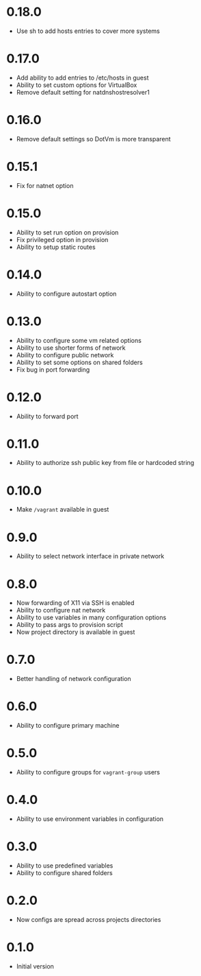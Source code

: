 # 0.18.0
* Use sh to add hosts entries to cover more systems

# 0.17.0
* Add ability to add entries to /etc/hosts in guest
* Ability to set custom options for VirtualBox
* Remove default setting for natdnshostresolver1

# 0.16.0
* Remove default settings so DotVm is more transparent

# 0.15.1
* Fix for natnet option

# 0.15.0
* Ability to set run option on provision
* Fix privileged option in provision
* Ability to setup static routes

# 0.14.0
* Ability to configure autostart option

# 0.13.0
* Ability to configure some vm related options
* Ability to use shorter forms of network
* Ability to configure public network
* Ability to set some options on shared folders
* Fix bug in port forwarding

# 0.12.0
* Ability to forward port

# 0.11.0
* Ability to authorize ssh public key from file or hardcoded string

# 0.10.0
* Make `/vagrant` available in guest

# 0.9.0
* Ability to select network interface in private network

# 0.8.0
* Now forwarding of X11 via SSH is enabled
* Ability to configure nat network
* Ability to use variables in many configuration options
* Ability to pass args to provision script
* Now project directory is available in guest

# 0.7.0
* Better handling of network configuration

# 0.6.0
* Ability to configure primary machine

# 0.5.0
* Ability to configure groups for `vagrant-group` users

# 0.4.0
* Ability to use environment variables in configuration

# 0.3.0
* Ability to use predefined variables
* Ability to configure shared folders

# 0.2.0
* Now configs are spread across projects directories

# 0.1.0
* Initial version
